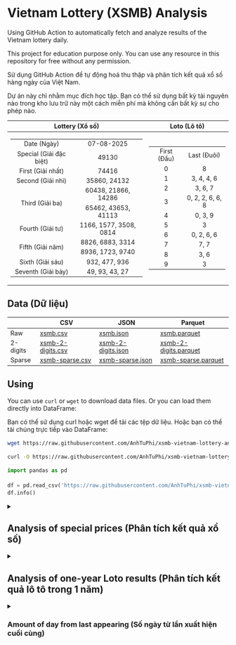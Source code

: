 # Vietnam Lottery (XSMB) Analysis

Using GitHub Action to automatically fetch and analyze results of the Vietnam lottery daily.

This project for education purpose only. You can use any resource in this repository for free without any permission.

Sử dụng GitHub Action để tự động hoá thu thập và phân tích kết quả xổ số hàng ngày của Việt Nam.

Dự án này chỉ nhằm mục đích học tập. Bạn có thể sử dụng bất kỳ tài nguyên nào trong kho lưu trữ này một cách miễn phí mà không cần bất kỳ sự cho phép nào.

| Lottery (Xổ số) | Loto (Lô tô) |
| :------------: | :----------: |
| <table><tr><td>Date (Ngày)</td><td>07-08-2025</td></tr><tr><td>Special (Giải đặc biệt)</td><td>49130</td></tr><tr><td>First (Giải nhất)</td><td>74416</td></tr><tr><td>Second (Giải nhì)</td><td>35860, 24132</td></tr><tr><td rowspan="2">Third (Giải ba)</td><td>60438, 21866, 14286</td></tr><tr><td>65462, 43653, 41113</td></tr><tr><td>Fourth (Giải tư)</td><td>1166, 1577, 3508, 0814</td></tr><tr><td rowspan="2">Fifth (Giải năm)</td><td>8826, 6883, 3314</td></tr><tr><td>8936, 1723, 9740</td></tr><tr><td>Sixth (Giải sáu)</td><td>932, 477, 936</td></tr><tr><td>Seventh (Giải bảy)</td><td>49, 93, 43, 27</td></tr></table> | <table><tr><td>First (Đầu)</td><td>Last (Đuôi)</td></tr><tr><td>0</td><td>8</td></tr><tr><td>1</td><td>3, 4, 4, 6</td></tr><tr><td>2</td><td>3, 6, 7</td></tr><tr><td>3</td><td>0, 2, 2, 6, 6, 8</td></tr><tr><td>4</td><td>0, 3, 9</td></tr><tr><td>5</td><td>3</td></tr><tr><td>6</td><td>0, 2, 6, 6</td></tr><tr><td>7</td><td>7, 7</td></tr><tr><td>8</td><td>3, 6</td></tr><tr><td>9</td><td>3</td></tr></table> |

## Data (Dữ liệu)

|          | CSV | JSON | Parquet |
|----------|-----|------|---------|
| Raw      | [xsmb.csv](https://raw.githubusercontent.com/AnhTuPhi/xsmb-vietnam-lottery-analysis/refs/heads/master/data/xsmb.csv) | [xsmb.json](https://raw.githubusercontent.com/AnhTuPhi/xsmb-vietnam-lottery-analysis/refs/heads/master/data/xsmb.json) | [xsmb.parquet](https://raw.githubusercontent.com/AnhTuPhi/xsmb-vietnam-lottery-analysis/refs/heads/master/data/xsmb.parquet) |
| 2-digits | [xsmb-2-digits.csv](https://raw.githubusercontent.com/AnhTuPhi/xsmb-vietnam-lottery-analysis/refs/heads/master/data/xsmb-2-digits.csv) | [xsmb-2-digits.json](https://raw.githubusercontent.com/AnhTuPhi/xsmb-vietnam-lottery-analysis/refs/heads/master/data/xsmb-2-digits.json) | [xsmb-2-digits.parquet](https://raw.githubusercontent.com/AnhTuPhi/xsmb-vietnam-lottery-analysis/refs/heads/master/data/xsmb-2-digits.parquet) |
| Sparse   | [xsmb-sparse.csv](https://raw.githubusercontent.com/AnhTuPhi/xsmb-vietnam-lottery-analysis/refs/heads/master/data/xsmb-sparse.csv) | [xsmb-sparse.json](https://raw.githubusercontent.com/AnhTuPhi/xsmb-vietnam-lottery-analysis/refs/heads/master/data/xsmb-sparse.json) | [xsmb-sparse.parquet](https://raw.githubusercontent.com/AnhTuPhi/xsmb-vietnam-lottery-analysis/refs/heads/master/data/xsmb-sparse.parquet) |

## Using

You can use `curl` or `wget` to download data files. Or you can load them directly into DataFrame:

Bạn có thể sử dụng curl hoặc wget để tải các tệp dữ liệu. Hoặc bạn có thể tải chúng trực tiếp vào DataFrame:

```sh
wget https://raw.githubusercontent.com/AnhTuPhi/xsmb-vietnam-lottery-analysis/refs/heads/master/data/xsmb.csv
```

```sh
curl -O https://raw.githubusercontent.com/AnhTuPhi/xsmb-vietnam-lottery-analysis/refs/heads/master/data/xsmb-2-digits.csv
```

```python
import pandas as pd

df = pd.read_csv('https://raw.githubusercontent.com/AnhTuPhi/xsmb-vietnam-lottery-analysis/refs/heads/master/data/xsmb-sparse.csv')
df.info()
```

<details>
  <summary><h2>Analysis of special prices (Phân tích kết quả xổ số)</h2></summary>
  <h3>Amount of day from last appearing (Số ngày từ lần xuất hiện cuối cùng)</h3>

  ![Delta](images/special_delta.jpg)

  <h3>Top 10 amount of day from last appearing (Top 10 số lâu chưa xuất hiện)</h3>

  ![Delta top 10](images/special_delta_top_10.jpg)
</details>

<details>
  <summary><h2>Analysis of one-year Loto results (Phân tích kết quả lô tô trong 1 năm)</h2></summary>

  Max: 119. Min: 77.

  Mean: 97.47. Standard deviation: 9.29.

  <h3>Detail (Chi tiết)</h3>

  ![Detail](images/heatmap.jpg)

  <h3>Top 10</h3>

  ![Top 10](images/top-10.jpg)

  <h3>Distribution (Phân bổ)</h3>

  ![Distribution](images/distribution.jpg)
</details>

<details>
  <summary><h3>Amount of day from last appearing (Số ngày từ lần xuất hiện cuối cùng)</h2></summary>

  ![Delta](images/delta.jpg)

  <h3>Top 10 amount of day from last appearing (Top 10 số lâu chưa xuất hiện)</h3>

  ![Delta top 10](images/delta_top_10.jpg)
</details>